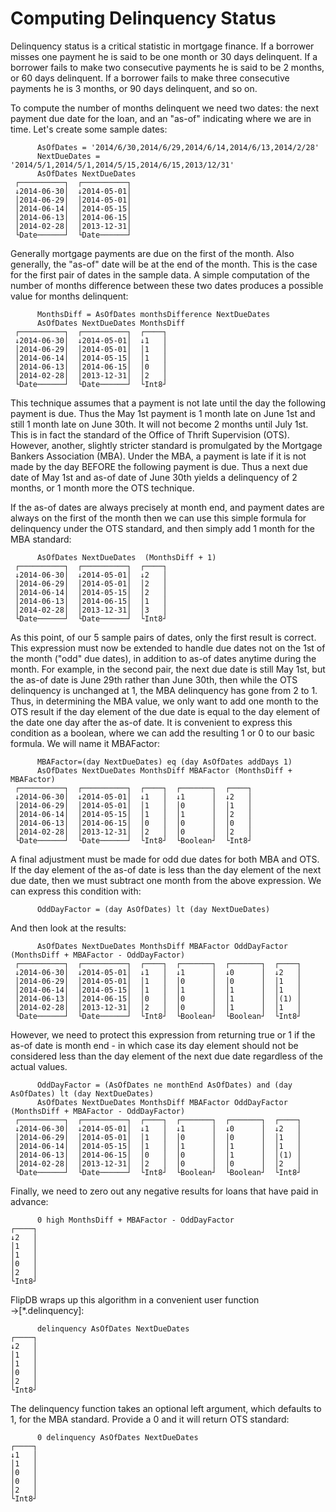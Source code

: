 # Computing Delinquency Status

Delinquency status is a critical statistic in mortgage finance. If a borrower misses one payment he
is said to be one month or 30 days delinquent. If a borrower fails to make two consecutive
payments he is said to be 2 months, or 60 days delinquent. If a borrower fails to make three
consecutive payments he is 3 months, or 90 days delinquent, and so on.

To compute the number of months delinquent we need two dates: the next payment due date for the
loan, and an "as-of" indicating where we are in time. Let's create some sample dates:

~~~
      AsOfDates = '2014/6/30,2014/6/29,2014/6/14,2014/6/13,2014/2/28'
      NextDueDates = '2014/5/1,2014/5/1,2014/5/15,2014/6/15,2013/12/31'
      AsOfDates NextDueDates
 ┌──────────┐  ┌──────────┐
 ↓2014-06-30│  ↓2014-05-01│
 │2014-06-29│  │2014-05-01│
 │2014-06-14│  │2014-05-15│
 │2014-06-13│  │2014-06-15│
 │2014-02-28│  │2013-12-31│
 └Date──────┘  └Date──────┘
~~~

Generally mortgage payments are due on the first of the month. Also generally, the "as-of" date
will be at the end of the month. This is the case for the first pair of dates in the sample data.
A simple computation of the number of months difference between these two dates produces a
possible value for months delinquent:

~~~
      MonthsDiff = AsOfDates monthsDifference NextDueDates
      AsOfDates NextDueDates MonthsDiff
 ┌──────────┐  ┌──────────┐  ┌────┐
 ↓2014-06-30│  ↓2014-05-01│  ↓1   │
 │2014-06-29│  │2014-05-01│  │1   │
 │2014-06-14│  │2014-05-15│  │1   │
 │2014-06-13│  │2014-06-15│  │0   │
 │2014-02-28│  │2013-12-31│  │2   │
 └Date──────┘  └Date──────┘  └Int8┘
~~~

This technique assumes that a payment is not late until the day the following payment is due. Thus
the May 1st payment is 1 month late on June 1st and still 1 month late on June 30th. It will not
become 2 months until July 1st. This is in fact the standard of the Office of Thrift Supervision
(OTS). However, another, slightly stricter standard is promulgated by the Mortgage Bankers
Association (MBA). Under the MBA, a payment is late if it is not made by the day BEFORE the
following payment is due. Thus a next due date of May 1st and as-of date of June 30th yields a
delinquency of 2 months, or 1 month more the OTS technique.

If the as-of dates are always precisely at month end, and payment dates are always on the first of
the month then we can use this simple formula for delinquency under the OTS standard, and then
simply add 1 month for the MBA standard:

~~~
      AsOfDates NextDueDates  (MonthsDiff + 1)
 ┌──────────┐  ┌──────────┐  ┌────┐
 ↓2014-06-30│  ↓2014-05-01│  ↓2   │
 │2014-06-29│  │2014-05-01│  │2   │
 │2014-06-14│  │2014-05-15│  │2   │
 │2014-06-13│  │2014-06-15│  │1   │
 │2014-02-28│  │2013-12-31│  │3   │
 └Date──────┘  └Date──────┘  └Int8┘
~~~

As this point, of our 5 sample pairs of dates, only the first result is correct. This expression
must now be extended to handle due dates not on the 1st of the month ("odd" due dates), in
addition to as-of dates anytime during the month. For example, in the second pair, the next due
date is still May 1st, but the as-of date is June 29th rather than June 30th, then while the OTS
delinquency is unchanged at 1, the MBA delinquency has gone from 2 to 1. Thus, in determining the
MBA value, we only want to add one month to the OTS result if the day element of the due date is
equal to the day element of the date one day after the as-of date. It is convenient to express
this condition as a boolean, where we can add the resulting 1 or 0 to our basic formula. We
will name it MBAFactor:

~~~
      MBAFactor=(day NextDueDates) eq (day AsOfDates addDays 1)
      AsOfDates NextDueDates MonthsDiff MBAFactor (MonthsDiff + MBAFactor)
 ┌──────────┐  ┌──────────┐  ┌────┐  ┌───────┐  ┌────┐
 ↓2014-06-30│  ↓2014-05-01│  ↓1   │  ↓1      │  ↓2   │
 │2014-06-29│  │2014-05-01│  │1   │  │0      │  │1   │
 │2014-06-14│  │2014-05-15│  │1   │  │1      │  │2   │
 │2014-06-13│  │2014-06-15│  │0   │  │0      │  │0   │
 │2014-02-28│  │2013-12-31│  │2   │  │0      │  │2   │
 └Date──────┘  └Date──────┘  └Int8┘  └Boolean┘  └Int8┘
~~~

A final adjustment must be made for odd due dates for both MBA and OTS. If the day element of the
as-of date is less than the day element of the next due date, then we must subtract one month from
the above expression. We can express this condition with:

~~~
      OddDayFactor = (day AsOfDates) lt (day NextDueDates)
~~~

And then look at the results:

~~~
      AsOfDates NextDueDates MonthsDiff MBAFactor OddDayFactor (MonthsDiff + MBAFactor - OddDayFactor)
 ┌──────────┐  ┌──────────┐  ┌────┐  ┌───────┐  ┌───────┐  ┌────┐
 ↓2014-06-30│  ↓2014-05-01│  ↓1   │  ↓1      │  ↓0      │  ↓2   │
 │2014-06-29│  │2014-05-01│  │1   │  │0      │  │0      │  │1   │
 │2014-06-14│  │2014-05-15│  │1   │  │1      │  │1      │  │1   │
 │2014-06-13│  │2014-06-15│  │0   │  │0      │  │1      │  │(1) │
 │2014-02-28│  │2013-12-31│  │2   │  │0      │  │1      │  │1   │
 └Date──────┘  └Date──────┘  └Int8┘  └Boolean┘  └Boolean┘  └Int8┘
~~~

However, we need to protect this expression from returning true or 1 if the as-of date is month
end - in which case its day element should not be considered less than the day element of the
next due date regardless of the actual values.

~~~
      OddDayFactor = (AsOfDates ne monthEnd AsOfDates) and (day AsOfDates) lt (day NextDueDates)
      AsOfDates NextDueDates MonthsDiff MBAFactor OddDayFactor (MonthsDiff + MBAFactor - OddDayFactor)
 ┌──────────┐  ┌──────────┐  ┌────┐  ┌───────┐  ┌───────┐  ┌────┐
 ↓2014-06-30│  ↓2014-05-01│  ↓1   │  ↓1      │  ↓0      │  ↓2   │
 │2014-06-29│  │2014-05-01│  │1   │  │0      │  │0      │  │1   │
 │2014-06-14│  │2014-05-15│  │1   │  │1      │  │1      │  │1   │
 │2014-06-13│  │2014-06-15│  │0   │  │0      │  │1      │  │(1) │
 │2014-02-28│  │2013-12-31│  │2   │  │0      │  │0      │  │2   │
 └Date──────┘  └Date──────┘  └Int8┘  └Boolean┘  └Boolean┘  └Int8┘
~~~

Finally, we need to zero out any negative results for loans that have paid in advance:

~~~
      0 high MonthsDiff + MBAFactor - OddDayFactor
┌────┐
↓2   │
│1   │
│1   │
│0   │
│2   │
└Int8┘
~~~

FlipDB wraps up this algorithm in a convenient user function →[*.delinquency]:

~~~
      delinquency AsOfDates NextDueDates
┌────┐
↓2   │
│1   │
│1   │
│0   │
│2   │
└Int8┘
~~~

The delinquency function takes an optional left argument, which defaults to 1, for the MBA
standard. Provide a 0 and it will return OTS standard:

~~~
      0 delinquency AsOfDates NextDueDates
┌────┐
↓1   │
│1   │
│0   │
│0   │
│2   │
└Int8┘
~~~

